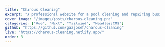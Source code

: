 ```yaml
---
title: "Charous Cleaning"
excerpt: "A professional website for a pool cleaning and repairing business. This website uses technologies such as Vue, Nuxt, and Tailwind and is connected to a headless CMS. The website is connected to a headless CMS - Sanity.Io"
cover_image: "/images/posts/charous-cleaning.png"
categories: ["Vue", "Nuxt", "Tailwind", "HeadlessCMS"]
github: "https://github.com/gazjosef/charous-cleaning"
live: "https://charous-cleaning.netlify.app/"
order: 3
---
```

